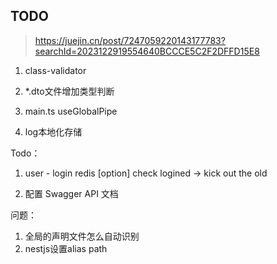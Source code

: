 ## TODO

> https://juejin.cn/post/7247059220143177783?searchId=2023122919554640BCCCE5C2F2DFFD15E8

1. class-validator
  1. *.dto文件增加类型判断

  2. main.ts useGlobalPipe

2. log本地化存储

Todo：

1. user - login
redis
[option] check logined -> kick out the old

3. 配置 Swagger API 文档


问题：
1. 全局的声明文件怎么自动识别
2. nestjs设置alias path




